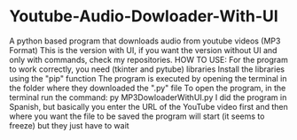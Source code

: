 # Youtube-Audio-Dowloader-With-UI
A python based program that downloads audio from youtube videos (MP3 Format)
This is the version with UI, if you want the version without UI and only with commands, check my repositories.
HOW TO USE:
For the program to work correctly, you need (tkinter and pytube) libraries
Install the libraries using the "pip" function
The program is executed by opening the terminal in the folder where they downloaded the ".py" file
To open the program, in the terminal run the command:  py MP3DowloaderWithUI.py
I did the program in Spanish, but basically you enter the URL of the YouTube video first and then where you want the file to be saved
the program will start (it seems to freeze) but they just have to wait

